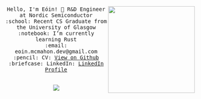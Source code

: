 <p align="center">
  <br>
  <br>
 
  <img align='right' src="https://media.giphy.com/media/M9gbBd9nbDrOTu1Mqx/giphy.gif" width="230">
  
  <samp>
    Hello, I'm Eóin! 👋
    R&D Engineer at Nordic Semiconductor<br>
    :school: Recent CS Graduate from the University of Glasgow<br>
    :notebook: I’m currently learning Rust <br>
    :email:	eoin.mcmahon.dev@gmail.com <br>
    :pencil: CV: <a href="https://github.com/Eoin-McMahon/Eoin-McMahon/blob/master/Eoin_McMahon_s_CV-2.pdf">View on Github</a> <br>
    :briefcase: LinkedIn:  <a href="https://www.linkedin.com/in/eoin-mcmahon478/">LinkedIn Profile</a> <br><br><br>
    </samp>
  <img align='center' src="https://github-readme-stats.vercel.app/api?username=Eoin-McMahon">
</p>
